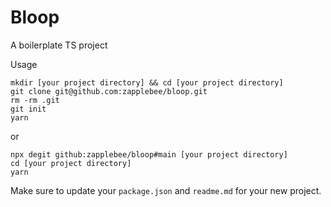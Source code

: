 # Bloop

A boilerplate TS project

Usage

```
mkdir [your project directory] && cd [your project directory]
git clone git@github.com:zapplebee/bloop.git
rm -rm .git
git init
yarn
```

or

```
npx degit github:zapplebee/bloop#main [your project directory]
cd [your project directory]
yarn
```

Make sure to update your `package.json` and `readme.md` for your new project.
